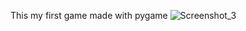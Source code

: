 This my first game made with pygame
![Screenshot_3](https://github.com/user-attachments/assets/57637a24-f31d-4fb3-9025-2341b78015d6)
